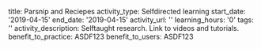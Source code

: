title: Parsnip and Reciepes
activity_type: Selfdirected learning
start_date: '2019-04-15'
end_date: '2019-04-15'
activity_url: ''
learning_hours: '0'
tags: ''
activity_description: Selftaught research. Link to videos and tutorials.
benefit_to_practice: ASDF123
benefit_to_users: ASDF123
